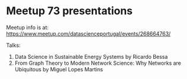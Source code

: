 # Meetup 73 presentations

Meetup info is at: https://www.meetup.com/datascienceportugal/events/268664763/

Talks:

1. Data Science in Sustainable Energy Systems by Ricardo Bessa
2. From Graph Theory to Modern Network Science: Why Networks are Ubiquitous by Miguel Lopes Martins

